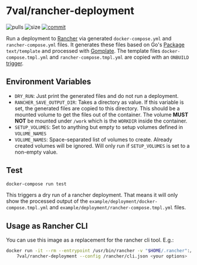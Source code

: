 # 7val/rancher-deployment

![pulls](https://img.shields.io/docker/pulls/7val/rancher-deployment.svg)
![size](https://images.microbadger.com/badges/image/7val/rancher-deployment.svg)
[![commit](https://images.microbadger.com/badges/commit/7val/rancher-deployment.svg)](https://microbadger.com/images/7val/rancher-deployment)

Run a deployment to [Rancher][1] via generated `docker-compose.yml` and
`rancher-compose.yml` files.  It generates these files based on Go's
[Package][2] `text/template` and processed with [Gomplate][3].  The template
files `docker-compose.tmpl.yml` and `rancher-compose.tmpl.yml` are copied with
an `ONBUILD` [trigger][4].

## Environment Variables

* `DRY_RUN`: Just print the generated files and do not run a deployment.
* `RANCHER_SAVE_OUTPUT_DIR`: Takes a directory as value. If this variable is set,
  the generated files are copied to this directory. This should be
  a mounted volume to get the files out of the container. The volume **MUST NOT** be
  mounted under `/work` which is the `WORKDIR` inside the container.
* `SETUP_VOLUMES`: Set to anything but empty to setup volumes defined in `VOLUME_NAMES`
* `VOLUME_NAMES`: Space-separated list of volumes to create.
  Already created volumes will be ignored. Will only run if `SETUP_VOLUMES` is set to a non-empty value.

## Test

```bash
docker-compose run test
```
This triggers a dry run of a rancher deployment. That means it will only show
the processed output of the `example/deployment/docker-compose.tmpl.yml` and
`example/deployment/rancher-compose.tmpl.yml` files.

## Usage as Rancher CLI

You can use this image as a replacement for the rancher cli tool.
E.g.:
```bash
docker run -it --rm --entrypoint /usr/bin/rancher -v "$HOME/.rancher":/rancher \
    7val/rancher-deployment --config /rancher/cli.json <your options>
```

[1]: https://rancher.com/docs/rancher/v1.6/en/
[2]: https://golang.org/pkg/text/template/
[3]: https://docs.gomplate.ca/
[4]: https://docs.docker.com/engine/reference/builder/#onbuild
